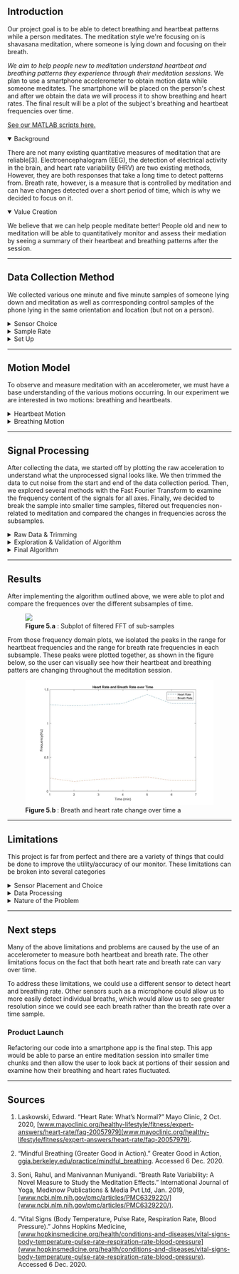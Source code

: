 ## <a id="Introduction"></a> Introduction

Our project goal is to be able to detect breathing and heartbeat patterns while a person meditates. The meditation style we're focusing on is shavasana meditation, where someone is lying down and focusing on their breath. 

*We aim to help people new to meditation understand heartbeat and breathing patterns they experience through their meditation sessions*. We plan to use a smartphone accelerometer to obtain motion data while someone meditates. The smartphone will be placed on the person's chest and after we obtain the data we will process it to show breathing and heart rates. The final result will be a plot of the subject's breathing and heartbeat frequencies over time.

[See our MATLAB scripts here.](https://github.com/teadetime/mediation_monitor)

<details open>
  <summary>Background</summary>

There are not many existing quantitative measures of meditation that are reliable[3]. Electroencephalogram (EEG), the detection of electrical activity in the brain, and heart rate variability (HRV) are two existing methods, However, they are both responses that take a long time to detect patterns from. Breath rate, however, is a measure that is controlled by meditation and can have changes detected over a short period of time, which is why we decided to focus on it. 

</details>

<details open>
  <summary>Value Creation</summary>

We believe that we can help people meditate better! People old and new to meditation will be able to quantitatively monitor and assess their mediation by seeing  a summary of their heartbeat and breathing patterns after the session.

</details>

___

## <a id="Data_Collection"></a> Data Collection Method

We collected various one minute and five minute samples of someone lying down and meditation as well as corrresponding control samples of the phone lying in the same orientation and location (but not on a person).

<details>
  <summary>Sensor Choice</summary>

We chose to use a Pixel phone's accelerometer as our sensor. This selection was made primarily because we knew the focus of our project was on acceleration data. We also knew that for those new to meditation, a phone is often already present and used as a meditation guide. As such, we decided a phone was the most accessible and reliable sensor for the purposes of this project. 
  
The phone was oriented with the following axes:

<figure>
  <img src="images/phone_orien.png" style="width:250;"/>
  <figcaption><b>Figure 1.a </b>: Sensor Orientation</figcaption>
</figure>

</details>

<details>
  <summary>Sample Rate</summary>

Given the fact that heartbeat is about 0.66 - 1.33 Hz and breath rate is about 0.16 - 0.25 Hz (from our own measurements of pulses and breaths during mediation), we wanted a sample rate greater than those ranges to make sure it could pick up both patterns. We started off with data sampled at 10 Hz and then transitioned to 50 Hz after discovering (through trial and error) that data sampled at 50 Hz gave us more data points to analyze.

</details>

<details>
  <summary>Set Up</summary>
  
We chose to position the accelerometer directly overtop the heart *Figure 2.a* in hopes of being able to capture the heartbeat (the accelerations from the heartbeat will be of much smaller magnitude than breathing). This placement will allow the monitoring of breath and heart rate and will minimize other unwanted sensor movements like someone flexing their abs or moving their neck. This position will also record near-zero angular velocities as almost all of the acceleration is normal to the phone.

<figure>
  <div style="display:flex; justify-content:center;">
    <img src="images/nathan_side.jpg" style="width:300px; display:inline"/>
    <img src="images/nathan_top.jpg" style="height:225px; display:inline"/>
  </div>
  <figcaption><b>Figure 2.a </b> : Experimental Set Up</figcaption>
</figure>  

To collect data, we placed our sensor (the phone) on the chest of the person whose data is being collected. We found that the chest was the optimal placement compared to other places on the body, since it was where our sensor could register heartbeat and breathing. 

We recorded more than 5 datasets containing more than 5 minutes of meditation. 

</details>

___

## <a id="Motion_Model"></a> Motion Model

To observe and measure meditation with an accelerometer, we must have a base understanding of the various motions occurring. In our experiment we are interested in two motions: breathing and heartbeats. 

<details>
  <summary>Heartbeat Motion</summary>

Heartbeats are easily measured by one’s own fingers. We can sense the “pulse” of increased blood flow in our veins. Similarly we expect the accelerometer to register accelerations in all 3 axes due to a heartbeat. This is because a heartbeat causes the chest to lightly expand in all directions, hence generating an acceleration in multiple axes. 

One cycle, or one heartbeat, should correspond to one period of a sinusoidal acceleration in multiple axes. From our research, we know that the heart rate of individuals in meditation to be 40-80 BPM (.66-1.33 Hz). We expect to see a signal with matching frequenciest in our acceleration data.

We also expect to see increased components of acceleration in all axes due to the fact that the phone is not oriented perfectly normal to this motion (i.e. we would expect some component of gravity in all axes and we would also expect a heartbeat to show up in multiple axes).

</details>

<details>
  <summary>Breathing Motion</summary>

Our experiment seeks to measure the rise and fall of the subject’s chest while breathing. Breathing is a more variable motion than the heartbeat because it can be controlled by the individual. This motion should also be cyclical in nature, lending itself to a sinusoidal acceleration -- like the heartbeat.

We expect to see frequencies within the breathing rate (.16-.25 Hz) in our acceleration signal. Once again this motion should be primarily recorded in the Z axis. However, the phone will not be placed perfectly on the body so we can expect to see corresponding signals/frequencies in all axes. We expect the magnitude of acceleration during a breath to be nuch larger than that of a heartbeat as the phone is moving much further in a given amount of time.

We expect a raw acceleration plot to look something like this (Y axis not to scale):

<figure>
  <img src="images/sim_time.png"/>
  <figcaption></figcaption>
  <figcaption> <b>Figure 3.a </b>: Generated acceleration wave with .95 Hz(heartbeat) and .2 Hz(breathrate) sine waves</figcaption>
</figure>

<figure>
  <img src="images/expected_accel.png"/>
  <figcaption></figcaption>
  <figcaption> <b>Figure 3.b </b>: Theoretical relationship between position, velocity, and acceleration for the Z axis </figcaption>
</figure>

</details>

___

## <a id="Signal_Processing"></a> Signal Processing

After collecting the data, we started off by plotting the raw acceleration to understand what the unprocessed signal looks like. We then trimmed the data to cut noise from the start and end of the data collection period. Then, we explored several methods with the Fast Fourier Transform to examine the frequency content of the signals for all axes. Finally, we decided to break the sample into smaller time samples, filtered out frequencies non-related to meditation and compared the changes in frequencies across the subsamples.

<details>
  <summary>Raw Data & Trimming</summary>
Before we began analyzing the data, trimming of the data was necessary. Figure 4 shows the raw accelertation data from a single meditation session. The beginning and end of the accelerometer data has peaks from when the screen is pressed to start data collection. Therefore, we made the decision to trim the very beginning and end of samples to remove these anomalies. 

<figure>
  <img src="images/rawdata.jpg"/> 
  <figcaption> <b>Figure 4.a </b> : Raw Acceleration</figcaption>
</figure>

Looking at a magnified portion of the data, there are large periodic peaks that seem to be correlated with a heart rate. Through extracting the x values, the frequency of those spiked would be approximately 1.38 Hz or 83bpm which is a reasonable value for a heartbeat.

<figure>
  <img src="images/zoomed_raw_data.jpg"/> 
  <figcaption> <b> Figure 4.b </b> : Rafafaef change nae later </figcaption>
</figure>

</details>

<details>
  <summary>Exploration & Validation of Algorithm</summary>

#### Examining the Frequency Domain ####
  
We wanted to validate that using the FFT was a correct method for our application. We were specifically interested in identifying frequencies that fall between two discretized points in our frequency domain plot.

<figure>
  <img src="images/sim_freq.png"/>
  <figcaption> <b> Figure 4.c </b> : Frequency domain plot of simulated signal w/noise (.2 Hz and .95 Hz signals)</figcaption>
</figure>

**Figure 4.c** informs us of several things. We do indeed see the presence of the frequencies of interest. Interestingly, there is no maximum amplitude centered around the 0.95 Hz value. Instead it appears that there are peaks at .9 and 1 Hz. This case shows the shortcoming of our process. For instance, if a frequency is present in our signal but not aligned with the frequencies used in the FFT, the true frequency can be masked.

One idea we had to remedy this problem was to use the additional parameter, N, in MATLAB's FFT function [https://www.mathworks.com/help/matlab/ref/fft.html#f83-998360-n](https://www.mathworks.com/help/matlab/ref/fft.html#f83-998360-n). This parameter should yield a denser frequency domain plot.

<figure>
  <div style="display:flex; justify-content:center;">
    <img style="width:300px; display:inline;" src="images/sim_freq.png"/>
    <img style="width:300px; display:inline;" src="images/sim_freq_double.png"/> 
  </div>
  <figcaption> <b> Figure 4.d </b> Frequency Domain using fft(x, length(x)) and fft(x, 2*length(x)) respectively</figcaption>
</figure>

**Figure 4.d** show that while this doesn’t create the ideal behavior (other noise in the signal seems increased), it does create peaks centered around the expected values at .2 and .95 Hz. Unfortunately, this yields other peaks in non-pertinent frequencies. Adjusting the __N__ parameter is worth testing, though it may obfuscate our data.

#### Examining the Frequency Domain with Varying Frequencies ####

__Data Preparation and Observation__

During meditation, we expect the breathing rate to change over time. As such, we wanted to understand how this changes the results obtained when doing a FFT of a signal with varying frequency content. We simulated a signal that had a varying breath rate (0.3 to 0.1 Hz) and constant heart rate (1 Hz).

<figure>
  <img src="images/sim_vary_breathrate_time.png"/> 
  <figcaption><b>Figure 4.e</b> Simulated 30s sample @ 50Hz, breath rate varies from 0.3-0.1 Hz, heart rate is a constant 1 Hz</figcaption>
</figure>

This signal **Figure 4.e** is more representative of what we expect our incoming data to be. We also added noise to the signal shown in blue.

We are interested in the frequencies present in this signal. To examine this we take a fft of the entire 30 second chunk. This yields us **Figure 4.f** which shows a clear spike at 1 Hz for the heartbeat and an increased amplitude in the range [0.1 - 0.3] Hz.

<figure>
  <img src="images/sim_vary_breathrate_freq.png"/> 
  <figcaption> <b> Figure 4.f </b> Frequency Domain plot of entire 30s sample</figcaption>
</figure>

The results shown in  **Figure 4.f** highlight exactly what we were trying to avoid -- unclear peaks of the frequencies present in the signal.

#### Investigating Solutions to Unclear 

__Sub-Sampling__

Breaking a signal into smaller samples is a valid way to remove the presence of a changing frequency -- because there is less frequency change in a truncated sample [assuming constant variation of frequency]. Unfortunately, having smaller samples also comes at a price -- there is less data, and that will make it harder to pick up the frequencies present in the signal(due to the functionality of the FFT function).

We experimented with breaking this signal into smaller sub samples. These samples were then transformed into the frequency domain. These samples for 3, 6 and 12 second samples are shown in   _FIGURE 1_ , _FIGURE2_ and _FIGURE3_ respectively.

<figure>
  <div style="display:flex; justify-content:center;">
    <img src="images/sim_vary_breathrate_freq_3sec.png" style="width:260px; display:inline;"/> 
    <img src="images/sim_vary_breathrate_freq_6sec.png" style="width:260px; display:inline;"/> 
    <img src="images/sim_vary_breathrate_freq_12sec.png" style="width:260px; display:inline;"/> 
  </div>
  <figcaption> <b> Figure 4.g </b> FFT of 3, 6, and 12s sub-sample, respectively, with varying breathrate [0.3-0.1] Hz and 1 Hz heart rate</figcaption>
</figure>

**Figure 4.g** shows that longer samples yield more detailed and accurate frequency domain plot. In the longest sample, we can see a clear peak near 1 Hz, whereas the shorter samples do not show this peak. This indicates that while splitting the data will allow us to see different frequencies over time, samples must long enough to result in a useful frequency domain plot.

__Increase Frequency Resolution in Transformed signal__

As we shown in **Figure 4.d** sometimes using a larger *N* parameter in MATLAB’s FFT can help us understand the frequency domain plot of our signal in certain cases.

We were especially interested if this strategy would help us when the frequency content in a signal is changing. The chunked simulated data was examined with and without filtering to see if it yielded better results. The filtering was done by band pass filter, where the amplitude of all frequencies that were not a potential heart rate or breath rate were divided by ten. 

<figure>
  <div style="display:flex; justify-content:center;">
    <img src="images/sim_vary_breathrate_freq_3sec.png" style="width:260px; display:inline;"/> 
    <img src="images/sim_vary_breathrate_freq_doubled_3sec.png" style="width:260px; display:inline;"/> 
    <img src="images/sim_vary_breathrate_freq_doubled_3sec_filtered.png" style="width:260px; display:inline;"/> 
  </div>
  <figcaption> <b> Figure 4.h </b> Frequency Domain of 3s sub-sample ploted (default N, doubled N, doubled N after filtering)</figcaption>
</figure>

<br>

<figure>
  <div style="display:flex; justify-content:center;">
    <img src="images/sim_vary_breathrate_freq_6sec.png" style="width:260px; display:inline;"/>
    <img src="images/sim_vary_breathrate_freq_doubled_6sec.png" style="width:260px; display:inline;"/> 
    <img src="images/sim_vary_breathrate_freq_doubled_6sec_filtered.png" style="width:260px; display:inline;"/> 
  </div>
  <figcaption> <b> Figure 4.i </b> Frequency Domain of 6s sub-sample using (default N, doubled N, doubled N after filtering)</figcaption>
</figure>

<br>

<figure>
  <div style="display:flex; justify-content:center;">
    <img src="images/sim_vary_breathrate_freq_12sec.png" style="width:260px; display:inline;"/> 
    <img src="images/sim_vary_breathrate_freq_doubled_12sec.png" style="width:260px; display:inline;"/> 
    <img src="images/sim_vary_breathrate_freq_doubled_12sec_filtered.png" style="width:260px; display:inline;"/> 
  </div>
  <figcaption> <b> Figure 4.j </b> Frequency Domain plots of 12s sub-sample using (default N, doubled N, doubled N after filtering)</figcaption>
</figure>

<br>
**Figures 4.h- 4.j** show how effective our methods are. The plots **should** all show a large precense of frequencies between 0.3-0.1 Hz and a 1 Hz signal. FIGURE BOTTOM FIGURE shows how longer time samples help distinguish the presence of these frequencies. Surprisingly, using a larger N value (to increase the plot resolution) does not help or yield new information in the frequency domain plot. The same goes for the plot that is made from a filtered signal (the third subplot in **Figures 4.h- 4.j**).

This changes our plan of analysis to only use the default FFT function and filter out signals outside of our ranges of interest.

</details>

<details>
  <summary>Final Algorithm</summary>

After exploring different methods of smoothing and analyzing the data we decided on an algorithm that contains the following steps:

1. Trim the front and end of the data to remove anomalies
2. Break the data into smaller sub-samples to detect changes in breath rate and heart rate throughout the 3. meditation session.
4. FFT the data and compute frequencies using Fs and sample size (N)
5. Used a band pass filter to decrease the amplitudes of frequencies in ranges not correlated to breath rate and heart rate. 
6. Extract maximum peaks in the frequency domain that likely correlate with heart rate and breath rate
7. Plot data and present to the user

</details>

___

## <a id="Results"></a>Results

After implementing the algorithm outlined above, we were able to plot and compare the frequences over the different subsamples of time.

<figure>
  <img src="images/chunked_subplot.jpg style="width:800px;"/> 
  <figcaption> <b> Figure 5.a</b> : Subplot of filtered FFT of sub-samples</figcaption>
</figure>

From those frequency domain plots, we isolated the peaks in the range for heartbeat frequencies and the range for breath rate frequencies in each subsample. These peaks were plotted together, as shown in the figure below, so the user can visually see how their heartbeat and breathing patters are changing throughout the meditation session. 

<figure>
  <img src="images/overplot_results.jpg"/> 
  <figcaption><b> Figure 5.b </b> : Breath and heart rate change over time a</figcaption>
</figure>

___

## <a id="Limitations"></a> Limitations

This project is far from perfect and there are a variety of things that could be done to improve the utility/accuracy of our monitor. These limitations can be broken into several categories

<details>
  <summary>Sensor Placement and Choice</summary>

  <ul>
    <li>Using an accelerometer as a measurement device requires consistent orientation of the device. For this reason our datasets are likely different between samples.</li>
    <li>Accelerometers are by no means the most effective way to measure heartbeat or breath-rate. (a pulse oximeter and computer vision might yield better results respectively)</li>
    <li>Components of the motion from breathing are present in all 3 axes. This makes computations either more difficult, or more error-prone</li>
    <li>Other frequencies (yawning, swallowing, fidgeting will also be picked up by the accelerometer)</li>
  </ul>

</details>

<details>
  <summary>Data Processing</summary>

  <ul>
    <li>Fourier transforms of time chunks yield presence of certain frequencies (not every frequency). This may makes our breath rate and heart rate detection difficult as we are choosing one frequency with the highest amplitude out of a small number (see figures)</li>
    <li>Raw accelerometer data is unfiltered</li>
    <li>Limited in sampling frequency between 10-100 Hz</li>
  </ul>

</details>

<details>
  <summary>Nature of the Problem</summary>

  <ul>
    <li>People breathe very differently. Breathing through your nose vs mouth or diaphragm yields very different accelerometer plots</li>
    <li>The frequencies we are measuring change over time, we attempt to combat this by looking at small time steps</li>
    <li>Breathing frequencies are quite low and variable which requires us to have large samples</li>
    <li>Breath rate can be controlled more than heart rate, which yields inconsistent signals</li>
    <li>While meditating heart rate generally slows and breath rate should become lower and less “aggressive”. This makes the input signal smaller and more difficult to read</li>
  </ul>

</details>

___

## <a id="Next_Steps"></a> Next steps

Many of the above limitations and problems are caused by the use of an accelerometer to measure both heartbeat and breath rate. The other limitations focus on the fact that both heart rate and breath rate can vary over time. 

To address these limitations, we could use a different sensor to detect heart and breathing rate. Other sensors such as a microphone could allow us to more easily detect individual breaths, which would allow us to see greater resolution since we could see each breath rather than the breath rate over a time sample.

### Product Launch
 
Refactoring our code into a smartphone app is the final step. This app would be able to parse an entire meditation session into smaller time chunks and then allow the user to look back at portions of their session and examine how their breathing and heart rates fluctuated.

</details>

___

## <a id="Sources"></a> Sources

1. Laskowski, Edward. “Heart Rate: What’s Normal?” Mayo Clinic, 2 Oct. 2020, [www.mayoclinic.org/healthy-lifestyle/fitness/expert-answers/heart-rate/faq-20057979](www.mayoclinic.org/healthy-lifestyle/fitness/expert-answers/heart-rate/faq-20057979).

2. “Mindful Breathing (Greater Good in Action).” Greater Good in Action, [ggia.berkeley.edu/practice/mindful_breathing](ggia.berkeley.edu/practice/mindful_breathing). Accessed 6 Dec. 2020.

3. Soni, Rahul, and Manivannan Muniyandi. “Breath Rate Variability: A Novel Measure to Study the Meditation Effects.” International Journal of Yoga, Medknow Publications & Media Pvt Ltd, Jan. 2019, [www.ncbi.nlm.nih.gov/pmc/articles/PMC6329220/](www.ncbi.nlm.nih.gov/pmc/articles/PMC6329220/).

4. “Vital Signs (Body Temperature, Pulse Rate, Respiration Rate, Blood Pressure).” Johns Hopkins Medicine, [www.hopkinsmedicine.org/health/conditions-and-diseases/vital-signs-body-temperature-pulse-rate-respiration-rate-blood-pressure](www.hopkinsmedicine.org/health/conditions-and-diseases/vital-signs-body-temperature-pulse-rate-respiration-rate-blood-pressure). Accessed 6 Dec. 2020.
